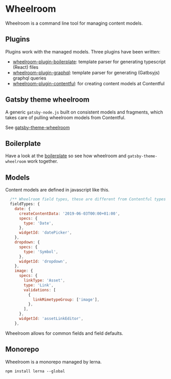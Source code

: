 # Wheelroom

Wheelroom is a command line tool for managing content models.

## Plugins

Plugins work with the managed models. Three plugins have been written:

- [wheelroom-plugin-boilerplate](https://www.npmjs.com/package/@jacco-meijer/wheelroom-plugin-boilerplate): template parser for generating typescript (React) files
- [wheelroom-plugin-graphql](https://www.npmjs.com/package/@jacco-meijer//wheelroom-plugin-graphql): template parser for generating (Gatbsyjs) graphql queries
- [wheelroom-plugin-contentful](https://www.npmjs.com/package/@jacco-meijer/wheelroom-plugin-contentful): for creating content models at Contentful

## Gatsby theme wheelroom

A generic `gatsby-node.js` built on consistent models and fragments, which takes
care of pulling wheelroom models from Contentful.

See [gatsby-theme-wheelroom](https://www.npmjs.com/package/gatsby-theme-wheelroom)

## Boilerplate

Have a look at the [boilerplate](https://github.com/jaccomeijer/wheelroom/tree/master/packages/boilerplate) so see how wheelroom and `gatsby-theme-wheelroom` work together.

## Models

Content models are defined in javascript like this.

```javascript
  /** Wheelroom field types, these are different from Contentful types */
  fieldTypes: {
    date: {
      createContentData: '2019-06-03T00:00+01:00',
      specs: {
        type: 'Date',
      },
      widgetId: 'datePicker',
    },
    dropdown: {
      specs: {
        type: 'Symbol',
      },
      widgetId: 'dropdown',
    },
    image: {
      specs: {
        linkType: 'Asset',
        type: 'Link',
        validations: [
          {
            linkMimetypeGroup: ['image'],
          },
        ],
      },
      widgetId: 'assetLinkEditor',
    },
```

Wheelroom allows for common fields and field defaults.

## Monorepo

Wheelroom is a monorepo managed by lerna.

```
npm install lerna --global
```
